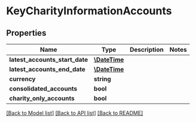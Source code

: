 # KeyCharityInformationAccounts

## Properties
Name | Type | Description | Notes
------------ | ------------- | ------------- | -------------
**latest_accounts_start_date** | [**\DateTime**](\DateTime.md) |  | 
**latest_accounts_end_date** | [**\DateTime**](\DateTime.md) |  | 
**currency** | **string** |  | 
**consolidated_accounts** | **bool** |  | 
**charity_only_accounts** | **bool** |  | 

[[Back to Model list]](../README.md#documentation-for-models) [[Back to API list]](../README.md#documentation-for-api-endpoints) [[Back to README]](../README.md)


